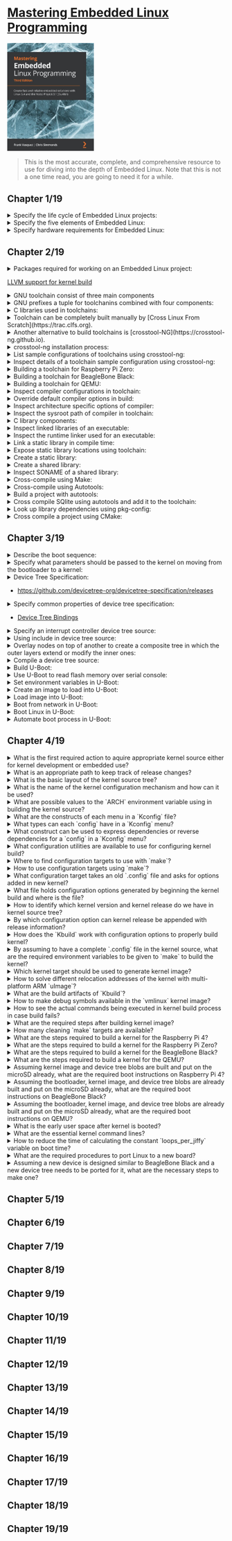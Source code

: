 # [Mastering Embedded Linux Programming](https://www.amazon.com/Mastering-Embedded-Linux-Programming-potential/dp/1789530385/ref=sr_1_3?keywords=9781789530384&qid=1661185260&sr=8-3)
<img alt="9781789530384" src="../covers/9781789530384.jpg" width="200"/>

> This is the most accurate, complete, and comprehensive resource to
> use for diving into the depth of Embedded Linux.
> Note that this is not a one time read, you are going to need it for a while.

## Chapter 1/19

<details>
<summary>Specify the life cycle of Embedded Linux projects:</summary>

1. Board Bring-Up
1. System Architecture and Design Choice
1. Writing Embedded Applications
1. Debugging and Optimizing Performance
</details>

<details>
<summary>Specify the five elements of Embedded Linux:</summary>

1. Toolchain
1. Bootloader
1. Kernel
1. Root filesystem
1. Embedded Applications
</details>

<details>
<summary>Specify hardware requirements for Embedded Linux:</summary>

1. CPU architecture
1. Reasonable amout of RAM
1. Non-volatile storage
1. Serial port
1. Debugging interface (e.g. JTAG)
</details>

## Chapter 2/19

<details>
<summary>Packages required for working on an Embedded Linux project:</summary>

```sh
sudo pacman -S base-devel bzip2 cmake git gperf help2man ncurses python rsync unzip wget xz
```
</details>

[LLVM support for kernel build](https://kernel.org/doc/html/latest/kbuild/llvm.html)
<details>
<summary>GNU toolchain consist of three main components</summary>

* binutils **(base-devel)**: [https://gnu.org/software/binutils](https://gnu.org/software/binutils)
* gcc **(base-devel)**: [https://gcc.gnu.org](https://gcc.gnu.org)
* C library + Linux header files
</details>

<details>
<summary>GNU prefixes a tuple for toolchanins combined with four components:</summary>

* CPU Architecture + Endianness (e.g. `x86_64`, `mipsel`, `armeb`)
* Vendor (e.g. `buildroot`)
* Kernel (e.g. `linux`)
* Operating System + ABI (e.g. `gnueabi`, `gnueabihf`, `musleabi`, `musleabihf`)

```sh
gcc -dumpmachine
```
</details>
<details>
<summary>C libraries used in toolchains:</summary>

* glibc: [https://gnu.org/software/libc](https://gnu.org/software/libs)
* musl libs: [https://musl.libc.org](https://musl.libc.org)
* uClibc-ng: [https://uclibc-ng.org](https://uclibc-ng.org)
* eglibc: [https://uclibc.org/home](https://uclibc.org/home)

</details>

<details>
<summary>Toolchain can be completely built manually by [Cross Linux From Scratch](https://trac.clfs.org).</summary>

</details>

<details>
<summary>Another alternative to build toolchains is [crosstool-NG](https://crosstool-ng.github.io).</summary>

</details>

<details>
<summary>crosstool-ng installation process:</summary>

```sh
git clone https://github.com/crosstool-ng/crosstool-ng.git
cd crosstool-ng
git checkout <latest>
./bootstrap
./configure --enable-local
make -j<cores>
```
</details>

<details>
<summary>List sample configurations of toolchains using crosstool-ng:</summary>

```sh
./ct-ng list-samples
```
</details>

<details>
<summary>Inspect details of a toolchain sample configuration using crosstool-ng:</summary>

```sh
./ct-ng show-<sample>
./ct-ng show-armv6-unknown-linux-gnueabihf
./ct-ng show-arm-cortex_a8-linux-gnueabi
./ct-ng show-arm-unknown-linux-gnueabi
```
</details>

<details>
<summary>Building a toolchain for Raspberry Pi Zero:</summary>

```sh
./ct-ng distclean
./ct-ng show-armv6-unknown-linux-gnueabihf
./ct-ng armv6-unknown-linux-gnueabihf
```

<details>
<summary>Change following parts:</summary>

</details>

* Tarbal path
* Build path
* Vendor tuple

```sh
./ct-ng build
```
</details>

<details>
<summary>Building a toolchain for BeagleBone Black:</summary>

```sh
./ct-ng distclean
./ct-ng show-arm-cortex_a8-linux-gnueabi
./ct-ng arm-cortex_a8-linux-gnueabi
```

<details>
<summary>Change following parts:</summary>

</details>

* **Paths and misc options** >> **Render the toolchain read-only**: disable
* **Target options** >> **Floating point**: **hardware (FPU)**
* **Target options** >> **Use specific FPU**: neon

```sh
./ct-ng build
```
</details>

<details>
<summary>Building a toolchain for QEMU:</summary>

```sh
./ct-ng distclean
./ct-ng show-arm-unknown-linux-gnueai
./ct-ng arm-unknown-linux-gnueai
```

<details>
<summary>Change following parts:</summary>

</details>

* **Paths and misc options**: disable **Render the toolchain read-only**

```sh
./ct-ng build
```
</details>

<details>
<summary>Inspect compiler configurations in toolchain:</summary>

```sh
${CROSS_COMPILE}gcc -v
```
</details>

<details>
<summary>Override default compiler options in build:</summary>

```sh
${CROSS_COMPILE}gcc -mcpu=cortex-a5 main.c -o app
```
</details>

<details>
<summary>Inspect architecture specific options of compiler:</summary>

```sh
${CROSS_COMPILE}gcc --target-help
```
</details>

<details>
<summary>Inspect the sysroot path of compiler in toolchain:</summary>

```sh
${CROSS_COMPILE}gcc -print-sysroot
```
</details>

<details>
<summary>C library components:</summary>

* libc (linked by default)
* libm
* libpthread
* librt
</details>

<details>
<summary>Inspect linked libraries of an executable:</summary>

```sh
${CROSS_COMPILE}readelf -a app | grep "Shared library"
```
</details>

<details>
<summary>Inspect the runtime linker used for an executable:</summary>

```sh
${CROSS_COMPILE}readelf -a app | grep "program interpreter"
```
</details>

<details>
<summary>Link a static library in compile time:</summary>

```sh
${CROSS_COMPILE}gcc -static main.c -o app
```
</details>

<details>
<summary>Expose static library locations using toolchain:</summary>

```sh
SYSROOT=$(${CROSS_COMPILE}gcc -print-sysroot)
cd $SYSROOT
ls -l usr/lib/libc.a
```
</details>

<details>
<summary>Create a static library:</summary>

```sh
${CROSS_COMPILE}gcc -c test1.o
${CROSS_COMPILE}gcc -c test2.o
${CROSS_COMPILE}ar rc libtest1.a test1.o test2.o
${CROSS_COMPILE}gcc main.c -ltest -L../libs -I../libs -o app
```
</details>

<details>
<summary>Create a shared library:</summary>

```sh
${CROSS_COMPILE}gcc -fPIC -c test1.c
${CROSS_COMPILE}gcc -fPIC -c test2.c
${CROSS_COMPILE}gcc -shared -o libtest.so test1.o test2.o
${CROSS_COMPILE}gcc main.c -ltest -L../libs -I../libs -o app
${CROSS_COMPILE}readelf -a app | grep library
${CROSS_COMPILE}readelf -a app | grep interpreter
```
</details>

<details>
<summary>Inspect SONAME of a shared library:</summary>

```sh
readelf -a /usr/lib/x86_64-linux-gnu/libjpeg.so.8.2.2 | grep SONAME
libjpeg.so.8
```
</details>

<details>
<summary>Cross-compile using Make:</summary>

```sh
make CROSS_COMPILE=armv6-rpi-linux-gnueabihf-
```

```sh
export CROSS_COMPILE=armv6-rpi-linux-gnueabihf-
make
```
</details>

<details>
<summary>Cross-compile using Autotools:</summary>

* GNU Autoconf [https::/gnu.org/software/autoconf/autoconf.html](https::/gnu.org/software/autoconf/autoconf.html)
* GNU Automake [https://gnu.org/savannah-checkouts/gnu/automake](https://gnu.org/savannah-checkouts/gnu/automake)
* GNU Libtool [https://gnu.org/software/libtool/libtool.html](https://gnu.org/software/libtool/libtool.html)
* Gnulib [https://gnu.org/software/gnulib](https://gnu.org/software/gnulib)

```sh
./configure
make
make install
```
</details>

<details>
<summary>Build a project with autotools:</summary>

```sh
CC=armv6-rpi-linux-gnueabihf ./configure --host=armv6-rpi-linux-gnueabihf
```
</details>

<details>
<summary>Cross compile SQlite using autotools and add it to the toolchain:</summary>

```sh
wget http://www.sqlite.org/2020/sqlite-autoconf-3330000.tar.gz
tar xf sqlite-autoconf-3330000.tar.gz
cd sqlite-autoconf-3330000
CC=armv6-rpi-linux-gnueabihf ./configure --host=armv6-rpi-linux-gnueabihf --prefix=/usr
make
make DESTDIR=$(armv6-rpi-linux-gnueabi-gcc -print-sysroot) install

armv6-rpi-linux-gnueabihf main.c -o sqlite-test -lsqlite3
```
</details>

<details>
<summary>Look up library dependencies using pkg-config:</summary>

```sh
cat $(armv6-rpi-linux-gnueabihf-gcc -print-sysroot)/usr/lib/pkgconfig/sqlite3.pc

export PKG_CONFIG_LIBDIR=$(armv6-rpi-linux-gnueabihf-gcc -print-sysroot)/usr/lib/pkgconfig
pkg-config sqlite3 --libs --cflags
armv6-rpi-linux-gnueabihf-gcc $(pkg-config sqlite3 --cflags --libs) main.c -o sqlite-test
```
</details>

<details>
<summary>Cross compile a project using CMake:</summary>

```sh
cmake -S . -B build -D CMAKE_INSTALL_PREFIX:PATH=sysroot -D CMAKE_C_COMPILER:PATH=x-tools/armv6-rpi-linux-gnueabihf-gcc
cmake --build build --parallel
cmake --build build --target install
```
</details>

## Chapter 3/19

<details>
<summary>Describe the boot sequence:</summary>

* **Phase 1 Rom Code**: loads a small chunk of code from first few pages of NAND, from flash memory connected through **Serial Peripheral Interface**, or from the first sector of an MMC device, or from a file named ML on the first partition of an MMC device.
* **Phase 2 Secondary Program Loader (SPL)**: sets up memory controller and other essential parts of the system in preparation for loading the **TPL** into DRAM.
* **Phase 3 Tertiary Program Loader (TPL)**: full bootloader such as U-Boot loads the kernel + optional FDT and initramfs into DRAM.
</details>

<details>
<summary>Specify what parameters should be passed to the kernel on moving from the bootloader to a kernel:</summary>

* The machine number, which is used on PowerPC and Arm platform without support for a device tree, to Identify the type of SoC.
* Basic details of the hardware that's been detected so far, including the size and location of the physical RAM and the CPU's clock speed.
* The kernel command line.
* Optionally, the location and size of a device tree binary.
* Optionally, the location and size of an initial RAM disk, called the **initial RAM file system (initramfs)**.
</details>

<details>
<summary>Device Tree Specification:</summary>

</details>

* https://github.com/devicetree-org/devicetree-specification/releases

<details>
<summary>Specify common properties of device tree specification:</summary>

* Device tree begins with a root node.
* **reg** property referes to a range of units in a register space.
* 

```dts
/dts-v1/;
/{
    model = "TI AM335x BeagleBone";
    compatible = "ti,am33xx";
    #address-cells = <1>;
    #size-cells = <1>;
    cpus {
        #address-cells = <1>;
        #size-cells = <0>;
        cpu@0 {
            compatible = "arm,cortex-a8";
            device_type = "cpu";
            reg = <0>;
        };
    };
    memory@80000000 {
        device_type = "memory";
        reg = <0x80000000 0x20000000>; /* 512 MB */
    };
};
```
</details>

* [Device Tree Bindings](https://kernel.org/doc/html/latest/devicetree/bindings/ "/devicetree/bindings")

<details>
<summary>Specify an interrupt controller device tree source:</summary>

* Labels used can be expressed in connections to reference to a node.
* Labels are also referred to as **phandles**.
* **interrupt-controller** property identifies not as interrupt controller.
* **interrupt-parrent** property references the interrupt controller.

```dts
/dts-v1/;
{
    intc: interrupt-controller@48200000 {
        compatible = "ti,am33xx-intc";
        interrupt-controller;
        #interrupt-cells = <1>;
        reg = <0x48200000 0x1000>;
    };
    lcdc: lcdc@48200000 {
        compatible = "ti,am33xx-tilcdc";
        reg = <0x4830e000 0x1000>;
        interrupt-parent = <&intc>;
        interrupts = <36>;
        ti,hwmods = "lcdc";
        status = "disabled";
    };
};
```
</details>

<details>
<summary>Using include in device tree source:</summary>

```dts
/include/ "vexpress-v2m.dtsi"
```
</details>

<details>
<summary>Overlay nodes on top of another to create a composite tree in which the outer layers extend or modify the inner ones:</summary>

* The **status** is disabled, meaning that no device driver should be bound to it.

```dts
mmc1: mmc@48060000 {
    compatible = "ti,omap4-hsmmc";
    t.hwmods = "mmc1";
    ti,dual-volt;
    ti,needs-special-reset;
    ti,needs-special-hs-handling;
    dmas = <&edma_xbar 24 0 0 &edma_xbar 25 0 0>;
    dma_names = "tx", "rx";
    interrupts = <64>;
    reg = <0x48060000 0x1000>;
    status = "disabled";
};
```

* The **status** property is set to *okay*, which causes the MMC device driver to bind with this interface.

```dtsi
&mmc1 {
    status = "okay";
    bus-width = <0x4>;
    pinctrl-names = "default";
    pinctrl-0 = <&mmc1_pins>;
    cd-gpios = <&gpio0 6 GPIO_ACTIVE_LOW>;
};
```

* The **mmc1** interface is connected to a different voltage regulator on the BeagleBone Black as expressed in am335x-boneblack.dts, which associates it with the voltage regulator via the **vmmcsd_fixed** label:

```dtsi
&mmc1 {
    vmmc-supply = <&vmmcsd_fixed>;
};
```
</details>

<details>
<summary>Compile a device tree source:</summary>

```sh
dtc beaglebone-black.dts -o beaglebone-black.dtb
```
</details>

<details>
<summary>Build U-Boot:</summary>

<details>
<summary>The results of the compilation:</summary>

</details>

* `u-boot`: U-Boot in ELF object format, suitable for use with a debugger
* `u-boot.map`: The symbol table
* `u-boot.bin`: U-Boot in raw binary format, suitable for running on your device
* `u-boot.img`: This is `u-boot.bin` with a U-Boot header added, suitable for uploading to a running copy of U-Boot
* `u-boot.srec`: U-Boot in Motoral S-record (**SRECORD** or **SRE**) format, suitable for transferring over a serial connection
* `MLO`: The BeagleBone Black also requires a **SPL** which is built here

```sh
git clone git:://git.denx.de/u-boot.git
cd u-boot
git checkout v2021.01
make ARCH=arm CROSS_COMPILE=arm-cortex_a8-linux-gnueabihf- am335x_emv_defconfig
make ARCH=arm CROSS_COMPILE=arm-cortex_a8-linux-gnueabihf- -j2
sudo fdisk /dev/sda
mkfs.vfat -F 16 -n boot /dev/sda1
mkfs.ext4 -L rootfs /dev/sda2
mount /dev/sda1 /run/media/brian/boot
cp MLO u-boot.img /run/media/brian/boot
umount /run/media/brian/boot
picocom -b 115200 /dev/ttyUSB0
```
</details>

<details>
<summary>Use U-Boot to read flash memory over serial console:</summary>

```sh
# read 0x200000 bytes from offset 0x400000 from the start of the NAND memory into RAM address 0x82000000
nand read 82000000 400000 200000
```
</details>

<details>
<summary>Set environment variables in U-Boot:</summary>

```sh
setenv foo bar
printenv foo

setenv foo # reset foo
printenv # print all environment variables
```
</details>

<details>
<summary>Create an image to load into U-Boot:</summary>

```sh
mkimage --help
mkimage -A arm -O linux -T kernel -C gzip -a 0x80008000 0e 0x80008000 -n 'Linux' -d zImage uImage
```
</details>

<details>
<summary>Load image into U-Boot:</summary>

```sh
mmc rescan
fatload mmc 0:1 82000000 uimage
iminfo 82000000
```
</details>

<details>
<summary>Boot from network in U-Boot:</summary>

```sh
setenv ipaddr 192.168.1.12
setenv serverip 192.168.1.18
tftp 82000000 uImage
tftpboot 82000000 uimage
nandecc hw
nand erase 280000 400000
nand write 82000000 280000 400000
nand read 82000000 280000 400000
```
</details>

<details>
<summary>Boot Linux in U-Boot:</summary>

```sh
# bootm [kernel address] [ramdist address] [dtb address]
bootm 82000000 - 83000000
```
</details>

<details>
<summary>Automate boot process in U-Boot:</summary>

```sh
setenv bootcmd nand read 82000000 400000 200000\;bootm 82000000
```
</details>

## Chapter 4/19

<details>
<summary>What is the first required action to aquire appropriate kernel source either for kernel development or embedded use?</summary>

<br/>
> To follow kernel mainline, below repository should be used:

```sh
git clone git://git.kernel.org/pub/scm/linux/kernel/git/torvalds/linux.git
```

> To use long-term releases of the kernel, below repository should be used instead:

```sh
git clone git://git.kernel.org/pub/scm/linux/kernel/git/stable/linux-stable.git
```
</details>

<details>
<summary>What is an appropriate path to keep track of release changes?</summary>

Follow up overviews of each kernel release on **KernelNewbies** to see changes.

https://kernelnewbies.org/LinuxVersions
</details>

<details>
<summary>What is the basic layout of the kernel source tree?</summary>

* `arch`: architecture specific files.
* `Documentation`: main kernel documentation.
* `drivers`: device drivers, each type having specific subdirectory.
* `fs`: filesystem code.
* `include`: kernel header files, including required headers for building the toolchain.
* `init`: kernel startup code.
* `kernel`: core functions, including scheduling, locking, timers, power management, and debug/trace code.
* `mm`: memory management.
* `net`: network protocols.
* `scripts`: useful scripts, including the **device tree compiler**.
* `tools`: useful tools, including the Linux performance counters tool, `perf`.
</details>

<details>
<summary>What is the name of the kernel configuration mechanism and how can it be used?</summary>

The configuration mechanism is called `Kconfig`, and the build system that it integrates with it is called `Kbuild`.

[Documentation/kbuild](https://www.kernel.org/doc/html/latest/kbuild/)
</details>

<details>
<summary>What are possible values to the `ARCH` environment variable using in building the kernel source?</summary>

The value you put into `ARCH` is one of the subdirectories you find in the `arch` directory in the kernel source tree.
</details>

<details>
<summary>What are the constructs of each menu in a `Kconfig` file?</summary>

Each `config` identifier is constructed as follows:

```kconfig
menu "Menu Title"
[...]
config EXAMPLE
    bool "config inline description"
    default [y,m,n]
    help
        multi-line config description.
[...]
endmenu
```

This config can be found in `.config` file as `CONFIG_EXAMPLE=y`.
</details>

<details>
<summary>What types can each `config` have in a `Kconfig` menu?</summary>

* `bool`: either `y` or not defined.
* `tristate`: feature can be built as a kernel module or built into the main kernel image.
* `int`: integer value using decimal notation.
* `hex`: unsigned integer value using hexadecimal notation.
* `string`: string value.
</details>

<details>
<summary>What construct can be used to express dependencies or reverse dependencies for a `config` in a `Kconfig` menu?</summary>

Dependencies can be expressed by `depends on` construct:

```kconfig
config EXAMPLE
    tristate "config inline description"
    depends on DEPENDENCY
```

`EXAMPLE` will not be shown in menu if `DEPENDENCY` is not set.

Reverse dependencies can be expressed by `select` construct, as an example in `arch/arm`

```kconfig
config ARM
    bool
    default y
    select ARCH_KEEP_MEMBLOCK
    ...
```

Selecting any config as reverse dependency, sets its value as `y`.
</details>

<details>
<summary>What configuration utilities are available to use for configuring kernel build?</summary>

* `menuconfig`: requires `ncurses`, `flex`, and `bison` packages.
* `xconfig`
* `gconfig`
</details>

<details>
<summary>Where to find configuration targets to use with `make`?</summary>

There is a set of known working configuration files in `arch/$ARCH/configs`, each containing suitable configuration values for a single SoC or a group of SoCs.

To make configuration for `arm64` SoCs:

```sh
make ARCH=arm64 defconfig
```

To make configuration for SoC of `raspberry pi zero`, considering its `bcm2835` 32-bits processor:

```sh
make ARCH=arm bcm2835_defconfig
```
</details>

<details>
<summary>How to use configuration targets using `make`?</summary>

`ARCH` environment variable needs to be set for almost all `make` targets:

```sh
make ARCH=arm menuconfig
```
</details>

<details>
<summary>What configuration target takes an old `.config` file and asks for options added in new kernel?</summary>

The `oldconfig` target also validates modified `.config`.

```sh
make ARCH=arm oldconfig
```
</details>

<details>
<summary>What file holds configuration options generated by beginning the kernel build and where is the file?</summary>

A header file `include/generated/autoconf.h` contains `#define` preprocessors to be included in the kernel source.
</details>

<details>
<summary>How to identify which kernel version and kernel release do we have in kernel source tree?</summary>

This is reported at runtime through the `uname` command.  
It is also used in naming the directory where kernel modules are stored.

```sh
make ARCH=arm kernelversion
make ARCH=arm kernelrelease
```
</details>

<details>
<summary>By which configuration option can kernel release be appended with release information?</summary>

`CONFIG_LOCALVERSION` option is the release information string to be appended to kernel release.  
Kernel version can never be appended.
</details>

<details>
<summary>How does the `Kbuild` work with configuration options to properly build kernel?</summary>

`Kbuild` takes configurations from `.config` file and follows below pattern in make files such as `drivers/char/Makefile`:

```make
obj-y += mem.o random.o
obj-$(CONFIG_TTY_PRINTK) += ttyprintk.o
```
</details>

<details>
<summary>By assuming to have a complete `.config` file in the kernel source, what are the required environment variables to be given to `make` to build the kernel?</summary>

* `ARCH`: architecture name
* `CROSS_COMPILE`: toolchain prefix ending with a hyphen, visible in `PATH`
</details>

<details>
<summary>Which kernel target should be used to generate kernel image?</summary>

* **U-Boot**: traditionally `uImage`, but newer versions can load `zImage`
* **x86 targets**: `bzImage`
* **Most other bootloaders**: `zImage`

```sh
make -j $(($(nproc) / 2)) ARCH=arm CROSS_COMPILE=armv6-rpi-linux-gnueabihf- zImage
```
</details>

<details>
<summary>How to solve different relocation addresses of the kernel with multi-platform ARM `uImage`?</summary>

The relocation address is coded into the `uImage` header by the `mkimage` command when the kernel is built, but fails with multiple reloaction addresses.

```sh
make -j $(($(nproc)/2)) ARCH=arm CROSS_COMPILE=arm-rpi-linux-gnueabihf- LOADADDR=0x80008000 uImage
```
</details>

<details>
<summary>What are the build artifacts of `Kbuild`?</summary>

* `vmlinux`: the kernel as an ELF binary, suited for debugging by `kgdb`.
* `System.map`: the symbol table in a human-readable form.
* `arch/$ARCH/boot`: the directory containing vmlinux image converted for bootloaders.

* `arch/$ARCH/boot/Image`: `vmlinux` converted to raw binary format.
* `zImage`: compressed version of `Image`.
* `uImage`: `zImage` plus a 64-byte U-Boot header.
</details>

<details>
<summary>How to make debug symbols available in the `vmlinux` kernel image?</summary>

By enabling `CONFIG_DEBUG_INFO` configuration option.
</details>

<details>
<summary>How to see the actual commands being executed in kernel build process in case build fails?</summary>

```sh
make -j $(($(nproc)/2)) ARCH=arm CROSS_COMPILE=arm-rpi-linux-gnueabihf- V=1 zImage
```
</details>

<details>
<summary>What are the required steps after building kernel image?</summary>

Compiling device trees:

```sh
make ARCH=arm dtbs
```

Compiling modules:

```sh
make -j $(($(nproc)/2)) ARCH=arm CROSS_COMPILE=arm-rpi-linux-gnueabihf- modules
```

Install modules:

```sh
make -j $(($(nproc)/2)) ARCH=arm CROSS_COMPILE=arm-rpi-linux-gnueabihf- INSTALL_MOD_PATH=/run/media/user/rootfs install_modules
```
</details>

<details>
<summary>How many cleaning `make` targets are available?</summary>

* `clean`: remove object files and most intermediates.
* `mrproper`: remove all intermediate files and `.config` file.
* `distclean`: remove all, also delete editor backup files, patch files, and other artifacts.
</details>

<details>
<summary>What are the steps required to build a kernel for the Raspberry Pi 4?</summary>

Raspberry Pi is a little different here. So prebuilt binaries or patched sources are preferred:

* Clone a stable branch of Raspberry Pi Foundations' kernel fork into a `linux` directory.
* Export contents of the `boot` subdirectory from Raspberry Pi Foundation's `firmware` repo to a `boot` directory.
* Delete existing kernel images, device tree blobs, and device tree overlays from the `boot` directory.
* From the `linux` directory, build the 64-bit kernel, modules, and device tree for the Raspberry Pi 4.
* Copy the newly built kernel image, device tree blobs, and device tree overlays from `arch/arm64/boot/` to the `boot` directory.
* Write `config.txt` and `cmdline.txt` files out to the boot directory for the Raspberry Pi's bootloader to read and pass to the kernel.

Prebuilt toolchain:

[AArch64 GNU/Linux target (aarch64-none-linux-gnu)](https://developer.arm.com/-/media/Files/downloads/gnu-a/10.3-2021.07/binrel/gcc-arm-10.3-2021.07-x86_64-aarch64-none-linux-gnu.tar.xz?rev=1cb9c51b94f54940bdcccd791451cec3&hash=A56CA491FA630C98F7162BC1A302F869)

* Clone a stable branch of Raspberry Pi Foundations' kernel fork into a `linux` directory.
* Export contents of the `boot` subdirectory from Raspberry Pi Foundation's `firmware` repo to a `boot` directory.
* Delete existing kernel images, device tree blobs, and device tree overlays from the `boot` directory.
* From the `linux` directory, build the 64-bit kernel, modules, and device tree for the Raspberry Pi 4.
* Copy the newly built kernel image, device tree blobs, and device tree overlays from `arch/arm64/boot/` to the `boot` directory.
* Write `config.txt` and `cmdline.txt` files out to the boot directory for the Raspberry Pi's bootloader to read and pass to the kernel.

Patched kernel source for Raspberry Pi:

https://github.com/raspberrypi/linux.git

```sh
cd ~
wget [AArch64 GNU/Linux target (aarch64-none-linux-gnu)]
tar xf archive.tar.xz
mv gcc-executable gcc-arm-aarch32-none-linux-gnu
sudo pacman -S subversion openssl
git clone --depth 1 -b rpi-4.5.y https://github.com/raspberrypi/linux.git
svn export https://github.com/raspberrypi/firmware/trunk/boot
rm boot/kernel*
rm boot/*.dtb
rm boot/overlays/*.dtbo

PATH=~/gcc-arm-aarch64-none-linux-gnu/bin/:$PATH
cd linux
make ARCH=arm64 CROSS_COMPILE=aarch64-none-linux-gnu- bcm2711_defconfig
make -j $(($(nproc)/2)) ARCH=arm64 CROSS_COMPILE=aarch64-none-linux-gnu-
cp arch/arm64/boot/Image ../boot/kernel8.img
cp arch/arm64/boot/dts/overlays/*.dtbo ../boot/overlays/
cp arch/arm64/boot/dts/broadcom/*.dtb ../boot
echo 'enable_uart=1' > ../boot/config.txt
echo 'arm_64bit=1' >> ../boot/config.txt
echo 'console=serial0,115200 console=tty1 root=/dev/mmcblk0p2 rootwait' > ../boot/cmdline.txt
```
</details>

<details>
<summary>What are the steps required to build a kernel for the Raspberry Pi Zero?</summary>

Prebuilt toolchain:
[AArch32 target with hard float (arm-none-linux-gnueabihf)](AArch32 target with hard float (arm-none-linux-gnueabihf))

```sh
cd ~
wget [AArch32 GNU/Linux target (aarch32-none-linux-gnu)]
tar xf archive.tar.xz
mv gcc-executable gcc-arm-aarch32-none-linux-gnu
sudo pacman -S subversion openssl
git clone --depth 1 -b rpi-4.5.y https://github.com/raspberrypi/linux.git
svn export https://github.com/raspberrypi/firmware/trunk/boot
rm boot/kernel*
rm boot/*.dtb
rm boot/overlays/*.dtbo

PATH=~/gcc-arm-aarch32-none-linux-gnu/bin/:$PATH
cd linux
make ARCH=arm CROSS_COMPILE=aarch32-none-linux-gnu- bcm2711_defconfig
make -j $(($(nproc)/2)) ARCH=arm CROSS_COMPILE=aarch32-none-linux-gnu-
cp arch/arm/boot/Image ../boot/kernel8.img
cp arch/arm/boot/dts/overlays/*.dtbo ../boot/overlays/
cp arch/arm/boot/dts/broadcom/*.dtb ../boot
echo 'enable_uart=1' > ../boot/config.txt
echo 'console=serial0,115200 console=tty1 root=/dev/mmcblk0p2 rootwait' > ../boot/cmdline.txt
```
</details>

<details>
<summary>What are the steps required to build a kernel for the BeagleBone Black?</summary>

```sh
cd linux-stable
make ARCH=arm CROSS_COMPILE=arm-cortex_a8-linux-gnueabihf- distclean
make ARCH=arm multi_v7_defconfig
make ARCH=arm CROSS_COMPILE=arm-cortex_a8-linux-gnueabihf- zImage -j $(($(nproc)/2))
make ARCH=arm CROSS_COMPILE=arm-cortex_a8-linux-gnueabihf- modules -j $(($(nproc)/2))
make ARCH=arm CROSS_COMPILE=arm-cortex_a8-linux-gnueabihf- dts
```
</details>

<details>
<summary>What are the steps required to build a kernel for the QEMU?</summary>

```sh
cd linux-stable
make ARCH=arm CROSS_COMPILE=arm-unknown-linux-gnueabihf- distclean
make ARCH=arm CROSS_COMPILE=arm-unknown-linux-gnueabihf- zImage -j $(($(nproc)/2))
make ARCH=arm CROSS_COMPILE=arm-unknown-linux-gnueabihf- modules -j $(($(nproc)/2))
make ARCH=arm CROSS_COMPILE=arm-unknown-linux-gnueabihf- dts
```
</details>

<details>
<summary>Assuming kernel image and device tree blobs are built and put on the microSD already, what are the required boot instructions on Raspberry Pi 4?</summary>

Nothing.
Raspberry Pis use a proprietary bootloader provided by Broadcom instead of U-Boot.
Kernel will boot and ends with a kernel panic because of the abcense of root filesystem.
</details>

<details>
<summary>Assuming the bootloader, kernel image, and device tree blobs are already built and put on the microSD already, what are the required boot instructions on BeagleBone Black?</summary>

```sh
fatload mmc 0:1 0x80200000 zImage
fatload mmc 0:1 0x80f00000 am335x-boneblack.dtb
setenv bootargs console=ttyo0
bootz 0x80200000 - 0x80f00000
```
</details>

<details>
<summary>Assuming the bootloader, kernel image, and device tree blobs are already built and put on the microSD already, what are the required boot instructions on QEMU?</summary>

```sh
QEMU_AUDIO_DRV=none qemu-system-arm -m 256M -nographic -M versatilepb -kernel zImage -apend "console=ttyAMA0,115200" -dtb versatile-pb.dts"
```
</details>

<details>
<summary>What is the early user space after kernel is booted?</summary>

The kernel has to mount a root filesystem and execute the first user space process via a ramdisk or by mounting a real filesystem on a block device.

The code for this process is in `init/main.c`, starting with `rest_init()` function which creates the first thread with PID 1 and runs the code in `kernel_init()`.

If there is a ramdisk, it will try to execute the program `/init`, which will take on the task of setting up the user space.

If the kernel fails to find and run `/init`, it tries to mount a filesystem by calling the `prepare_namespace()` function in `init/do_mounts.c`.

```sh
root=/dev/ mmcblk0p1
```
</details>

<details>
<summary>What are the essential kernel command lines?</summary>

* `debug`: set console log level.
* `init`: the `init` program to run from a mounted root filesystem which defaults to `/sbin/init`.
* `lpj`: sets `loops_per_jiffy` to a given constant.
* `panic`: behavior when the kernel panics. above zero is number of seconds before reboot, zero waits forever, and below zero reboots instantly.
* `quiet`: no log levels.
* `rdinit`: the `init` program to run from a ramdisk. defaults to `/init`.
* `ro`: mounts root device as read-only.
* `root`: the device on which to mount the root filesystem.
* `rootdelay`: number of seconds to wait before mounting root device.
* `rootfstype`: filesystem type for the root device.
* `rootwait`: wait indefinitely for the root device to be detected.
* `rw`: mounts root device as read-write (default).
</details>

<details>
<summary>How to reduce the time of calculating the constant `loops_per_jiffy` variable on boot time?</summary>

By setting `lpj=4980736` to the kernel parameter.  
The number should be different on each device.
</details>

<details>
<summary>What are the required procedures to port Linux to a new board?</summary>

```sh
```
</details>

<details>
<summary>Assuming a new device is designed similar to BeagleBone Black and a new device tree needs to be ported for it, what are the necessary steps to make one?</summary>

```dts
/dts-v1/;

#include "am33xx.dtsi"
#include "am335x-bone-common.dtsi"
#include "am335x-boneblack-common.dtsi"

/ {
    model = "Nova";
    compatible = "ti,am335x-bone-black", "ti,am335x-bone", "ti,am33xx";
};

/ {
    model = "Nova";
    compatible = "ti,nova", "ti,am33xx";
};
[…]
```

```sh
make ARCH=arm nova.dtb
```

*arch/arm/boot/dts/Makefile*
```make
[…]
dtb-$(CONFIG_SOC_AM33XX) += nova.dtb
[…]
```

*arch/arm/mach-omap2/board-generic.c*
```c
#ifdef CONFIG_SOC_AM33XX
static const char *const am33xx_boards_compat[] __initconst = {
    "ti,am33xx",
    NULL,
};

DT_MACHINE_START(AM33XX_DT, "Generic AM33XX (Flattened Device Tree)")
    .reserve = omap_reserve,
    .map_io = am33xx_map_io,
    .init_early = am33xx_init_early,
    .init_machine = omap_generic_init,
    .init_late = am33xx_init_late,
    .init_time = omap3_gptimer_timer_init,
    .dt_compat = am33xx_boards_compat,
    .restart = am33xx_restart,
MACHINE_END

static const char *const nova_compat[] __initconst = {
    "ti,nova",
    NULL,
};

DT_MACHINE_START(NOVA_DT, "Nova board (Flattened Device Tree)")
    .reserve = omap_reserve,
    .map_io = am33xx_map_io,
    .init_early = am33xx_init_early,
    .init_machine = omap_generic_init,
    .init_late = am33xx_init_late,
    .init_time = omap3_gptimer_timer_init,
    .dt_compat = nova_compat,
    .restart = am33xx_restart,
MACHINE_END
#endif
```

*drivers/net/ethernet/ti/cpsw-common.c*
```c
int ti_cm_get_macid(struct device *dev, int slave, u8 *mac_addr)
{
    […]
    if (of_machine_is_compatible("ti,am33xx"))
        return cpsw_am33xx_cm_get_macid(dev, 0x630, slave, mac_addr);
    […]
}
```
</details>

## Chapter 5/19

## Chapter 6/19
## Chapter 7/19
## Chapter 8/19
## Chapter 9/19
## Chapter 10/19
## Chapter 11/19
## Chapter 12/19
## Chapter 13/19
## Chapter 14/19
## Chapter 15/19
## Chapter 16/19
## Chapter 17/19
## Chapter 18/19
## Chapter 19/19
